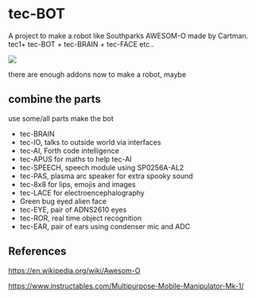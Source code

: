 # tec-BOT

A project to make a robot like Southparks AWESOM-O made by Cartman. tec1+ tec-BOT + tec-BRAIN + tec-FACE etc..

![](https://github.com/SteveJustin1963/tec-BOT/blob/master/pics/awesom-0-bot.png)

there are enough addons now to make a robot, maybe

## combine the parts 
use some/all parts make the bot

* tec-BRAIN 
* tec-IO, talks to outside world via interfaces
* tec-AI, Forth code intelligence 
* tec-APUS for maths to help tec-AI
* tec-SPEECH, speech module using SP0256A-AL2
* tec-PAS, plasma arc speaker for extra spooky sound
* tec-8x8 for lips, emojis and images
* tec-LACE for electroencephalography
* Green bug eyed alien face
* tec-EYE, pair of ADNS2610 eyes
* tec-ROR, real time object recognition
* tec-EAR, pair of ears using condenser mic and ADC

## References

https://en.wikipedia.org/wiki/Awesom-O  

https://www.instructables.com/Multipurpose-Mobile-Manipulator-Mk-1/
